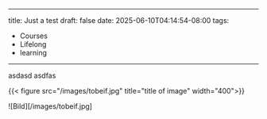 
---
title: Just a test
draft: false
date: 2025-06-10T04:14:54-08:00
tags:
  - Courses
  - Lifelong
  - learning
---

asdasd
asdfas


{{< figure src="/images/tobeif.jpg" title="title of image" width="400">}}

![Bild][/images/tobeif.jpg]
